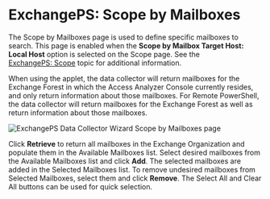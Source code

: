 # ExchangePS: Scope by Mailboxes

The Scope by Mailboxes page is used to define specific mailboxes to search. This page is enabled when the __Scope by Mailbox Target Host: Local Host__ option is selected on the Scope page. See the [ExchangePS: Scope](/docs/accessanalyzer/accessanalyzer/enterpriseauditor/admin/datacollector/exchangeps/scope.md) topic for additional information.

When using the applet, the data collector will return mailboxes for the Exchange Forest in which the Access Analyzer Console currently resides, and only return information about those mailboxes. For Remote PowerShell, the data collector will return mailboxes for the Exchange Forest as well as return information about those mailboxes.

![ExchangePS Data Collector Wizard Scope by Mailboxes page](/img/product_docs/accessanalyzer/accessanalyzer/enterpriseauditor/admin/datacollector/exchangeps/scopemailboxes.png)

Click __Retrieve__ to return all mailboxes in the Exchange Organization and populate them in the Available Mailboxes list. Select desired mailboxes from the Available Mailboxes list and click __Add__. The selected mailboxes are added in the Selected Mailboxes list. To remove undesired mailboxes from Selected Mailboxes, select them and click __Remove__. The Select All and Clear All buttons can be used for quick selection.
